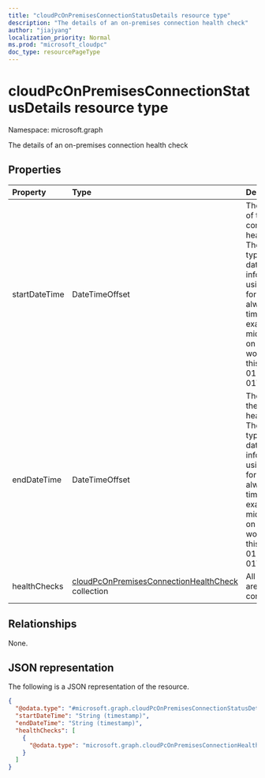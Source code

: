 ```yaml
---
title: "cloudPcOnPremisesConnectionStatusDetails resource type"
description: "The details of an on-premises connection health check"
author: "jiajyang"
localization_priority: Normal
ms.prod: "microsoft_cloudpc"
doc_type: resourcePageType
---
```


# cloudPcOnPremisesConnectionStatusDetails resource type

Namespace: microsoft.graph

The details of an on-premises connection health check

## Properties

|Property|Type|Description|
|:---|:---|:---|
|startDateTime|DateTimeOffset|The start time of the connection health check. The Timestamp type represents date and time information using ISO 8601 format and is always in UTC time. For example, midnight UTC on Jan 1, 2014 would look like this: '2014-01-01T00:00:00Z'.|
|endDateTime|DateTimeOffset|The end time of the connection health check. The Timestamp type represents date and time information using ISO 8601 format and is always in UTC time. For example, midnight UTC on Jan 1, 2014 would look like this: '2014-01-01T00:00:00Z'.|
|healthChecks|[cloudPcOnPremisesConnectionHealthCheck](../resources/cloudpconpremisesconnectionhealthcheck.md) collection|All checks that are done on the connection.|

## Relationships

None.

## JSON representation

The following is a JSON representation of the resource.
<!-- {
  "blockType": "resource",
  "@odata.type": "microsoft.graph.cloudPcOnPremisesConnectionStatusDetails"
}
-->

``` json
{
  "@odata.type": "#microsoft.graph.cloudPcOnPremisesConnectionStatusDetails",
  "startDateTime": "String (timestamp)",
  "endDateTime": "String (timestamp)",
  "healthChecks": [
    {
      "@odata.type": "microsoft.graph.cloudPcOnPremisesConnectionHealthCheck"
    }
  ]
}
```
